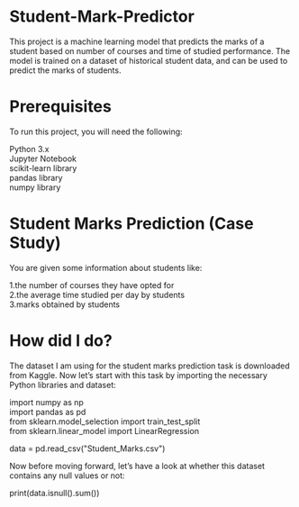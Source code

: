 # Student-Mark-Predictor
This project is a machine learning model that predicts the marks of a student based on number of courses and time of studied performance. The model is trained on a dataset of historical student data, and can be used to predict the marks of students.

# Prerequisites
To run this project, you will need the following:<br>

Python 3.x<br>
Jupyter Notebook<br>
scikit-learn library<br>
pandas library<br>
numpy library<br>

# Student Marks Prediction (Case Study)
You are given some information about students like:<br>

1.the number of courses they have opted for<br>
2.the average time studied per day by students<br>
3.marks obtained by students<br>

# How  did I do?

The dataset I am using for the student marks prediction task is downloaded from Kaggle. Now let’s start with this task by importing the necessary Python libraries and dataset:<br>

import numpy as np<br>
import pandas as pd<br>
from sklearn.model_selection import train_test_split<br>
from sklearn.linear_model import LinearRegression<br>

data = pd.read_csv("Student_Marks.csv")<br>

Now before moving forward, let’s have a look at whether this dataset contains any null values or not:<br>

print(data.isnull().sum())<br>

